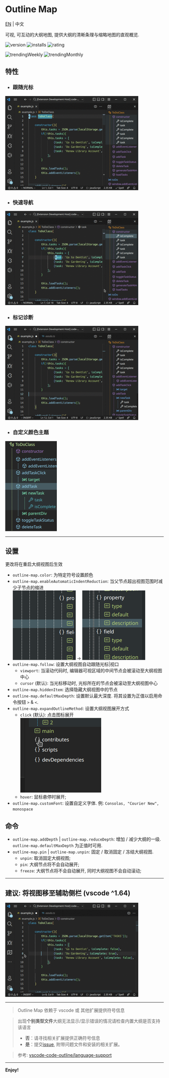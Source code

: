# Outline Map

[EN](README.md) | 中文

可视, 可互动的大纲地图, 提供大纲的清晰条理与缩略地图的直观概览. 

![version](https://vsmarketplacebadge.apphb.com/version/Gerrnperl.outline-map.svg?color=8bf7c7&style=flat-square&logo=visualstudio)
![installs](https://vsmarketplacebadge.apphb.com/installs/Gerrnperl.outline-map.svg?color=56b6c2&style=flat-square&logo=visualstudiocode)
![rating](https://vsmarketplacebadge.apphb.com/rating-star/Gerrnperl.outline-map.svg?color=97dbf3&style=flat-square)

![trendingWeekly](https://vsmarketplacebadge.apphb.com/trending-weekly/Gerrnperl.outline-map.svg?color=8bf79c&style=flat-square)
![trendingMonthly](https://vsmarketplacebadge.apphb.com/trending-monthly/Gerrnperl.outline-map.svg?color=48bfea&style=flat-square)

## 特性

- ### 跟随光标
![Follow the cursor](images/follow-cursor.gif)
- ### 快速导航
![Quick navigation](images/quick-navigation.gif)
- ### 标记诊断
![Flag diagnostics](images/flag-diagnostics.gif)
- ### 自定义颜色主题
![Color customization](images/color-customization.png)

---

## 设置
更改将在重启大纲视图后生效
- `outline-map.color`: 为特定符号设置颜色
- `outline-map.enableAutomaticIndentReduction`: 当父节点超出视图范围时减少子节点的缩进<br/>![no-reduceIndent](images/no-reduceIndent.png) -> ![reduceIndent](images/reduceIndent.png)
- `outline-map.follow`: 设置大纲视图自动跟随光标|视口
	- `viewport`: 当滚动代码时, 编辑器可视区域的中间节点会被滚动至大纲视图中心
	- `cursor` (默认): 当光标移动时, 光标所在的节点会被滚动至大纲视图中心
- `outline-map.hiddenItem`: 选择隐藏大纲视图中的节点
- `outline-map.defaultMaxDepth`: 设置默认最大深度.  将其设置为正值以启用命令按钮 `>` & `<`.
- `outline-map.expandOutlineMethod`: 设置大纲视图展开方式
  - `click` (默认): 点击图标展开<br/>
  ![click-expand](images/click-expand.gif)
  - `hover`: 鼠标悬停时展开;
- `outline-map.customFont`: 设置自定义字体. 例: `Consolas, "Courier New", monospace`

## 命令
- `outline-map.addDepth` | `outline-map.reduceDepth`: 增加 / 减少大纲的一级. `outline-map.defaultMaxDepth` 为正值时可用.
- `outline-map.pin` | `outline-map.unpin`: 固定 / 取消固定 / 冻结大纲视图.
  - `unpin`: 取消固定大纲视图;
  - `pin`: 大纲节点将不会自动展开;
  - `freeze`: 大纲节点将不会自动展开, 同时大纲视图不会自动滚动;

---

## 建议: 将视图移至辅助侧栏 (vscode ^1.64)
![Initialize settings](images/init.gif)

---

> Outline Map 依赖于 vscode 或 其他扩展提供符号信息

> 出现**个别类型文件**大纲无法显示/显示错误的情况请检查内置大纲是否支持该语言
> - **否**：请寻找相关扩展提供正确符号信息
> - **是**：提交[issue](https://github.com/Gerrnperl/outline-map/issues), 附带问题文件和安装的相关扩展。

> 参考: [vscode-code-outline/language-support](https://github.com/patrys/vscode-code-outline#language-support)
---

**Enjoy!**
